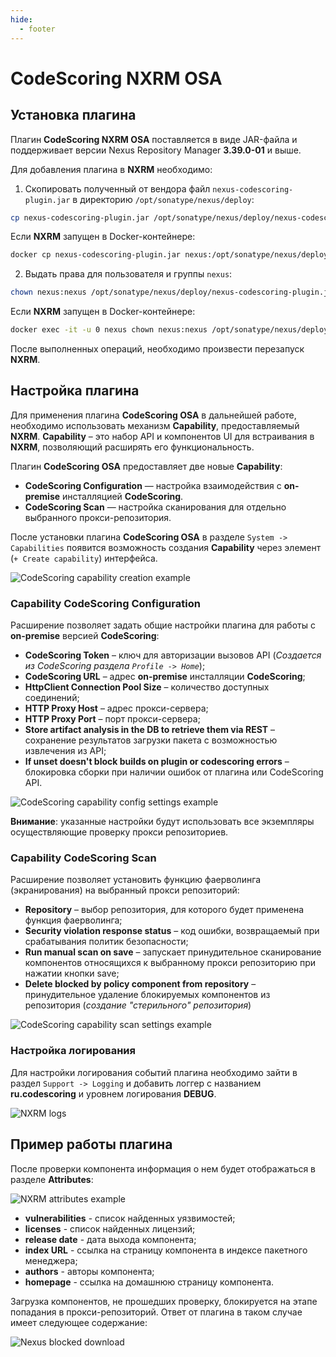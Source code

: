 ```yaml
---
hide:
  - footer
---
```

# CodeScoring NXRM OSA

## Установка плагина

Плагин **CodeScoring NXRM OSA** поставляется в виде JAR-файла и поддерживает версии Nexus Repository Manager **3.39.0-01** и выше.

Для добавления плагина в **NXRM** необходимо:

1. Скопировать полученный от вендора файл `nexus-codescoring-plugin.jar` в директорию `/opt/sonatype/nexus/deploy`:
```bash
cp nexus-codescoring-plugin.jar /opt/sonatype/nexus/deploy/nexus-codescoring-plugin.jar
```
Если **NXRM** запущен в Docker-контейнере:
```bash
docker cp nexus-codescoring-plugin.jar nexus:/opt/sonatype/nexus/deploy/nexus-codescoring-plugin.jar
```
2. Выдать права для пользователя и группы `nexus`:
```bash
chown nexus:nexus /opt/sonatype/nexus/deploy/nexus-codescoring-plugin.jar
```
Если **NXRM** запущен в Docker-контейнере:
```bash
docker exec -it -u 0 nexus chown nexus:nexus /opt/sonatype/nexus/deploy/nexus-codescoring-plugin.jar
```

После выполненных операций, необходимо произвести перезапуск **NXRM**.

## Настройка плагина

Для применения плагина **CodeScoring OSA** в дальнейшей работе, необходимо использовать механизм **Capability**, предоставляемый **NXRM**. **Capability** – это набор API и компонентов UI для встраивания в **NXRM**, позволяющий расширять его функциональность.

Плагин **CodeScoring OSA** предоставляет две новые **Capability**:

- **CodeScoring Configuration** — настройка взаимодействия с **on-premise** инсталляцией **CodeScoring**.
- **CodeScoring Scan** — настройка сканирования для отдельно выбранного прокси-репозитория.

После установки плагина **CodeScoring OSA** в разделе `System -> Capabilities` появится возможность создания **Capability** через элемент (`+ Create capability`) интерфейса.

![CodeScoring capability creation example](/assets/img/osa/capability_create_example.png)

### Capability CodeScoring Configuration

Расширение позволяет задать общие настройки плагина для работы с **on-premise** версией **CodeScoring**:

- **CodeScoring Token** – ключ для авторизации вызовов API (*Создается из CodeScoring раздела `Profile -> Home`*);
- **CodeScoring URL** – адрес **on-premise** инсталляции **CodeScoring**;
- **HttpClient Connection Pool Size** – количество доступных соединений;
- **HTTP Proxy Host** – адрес прокси-сервера;
- **HTTP Proxy Port** – порт прокси-сервера;
- **Store artifact analysis in the DB to retrieve them via REST** – сохранение результатов загрузки пакета с возможностью извлечения из API;
- **If unset doesn't block builds on plugin or codescoring errors** – блокировка сборки при наличии ошибок от плагина или CodeScoring API.

![CodeScoring capability config settings example](/assets/img/osa/capability_config_settings_example.png)

**Внимание**: указанные настройки будут использовать все экземпляры осуществляющие проверку прокси репозиториев.

### Capability CodeScoring Scan

Расширение позволяет установить функцию фаерволинга (экранирования) на выбранный прокси репозиторий:

- **Repository** – выбор репозитория, для которого будет применена функция фаерволинга;
- **Security violation response status** – код ошибки, возвращаемый при срабатывания политик безопасности;
- **Run manual scan on save** – запускает принудительное сканирование компонентов относящихся к выбранному прокси репозиторию при нажатии кнопки save;
- **Delete blocked by policy component from repository** – принудительное удаление блокируемых компонентов из репозитория (*создание "стерильного" репозитория*)

![CodeScoring capability scan settings example](/assets/img/osa/capability_scan_settings_example.png)

### Настройка логирования

Для настройки логирования событий плагина необходимо зайти в раздел `Support -> Logging` и добавить логгер с названием **ru.codescoring** и уровнем логирования **DEBUG**.

![NXRM logs](/assets/img/osa/nxrm_logs.png)

## Пример работы плагина

После проверки компонента информация о нем будет отображаться в разделе **Attributes**:

![NXRM attributes example](/assets/img/osa/nxrm_attributes.png)

- **vulnerabilities** - список найденных уязвимостей;
- **licenses** - список найденных лицензий;
- **release date** - дата выхода компонента;
- **index URL** - ссылка на страницу компонента в индексе пакетного менеджера;
- **authors** - авторы компонента;
- **homepage** - ссылка на домашнюю страницу компонента.

Загрузка компонентов, не прошедших проверку, блокируется на этапе попадания в прокси-репозиторий. Ответ от плагина в таком случае имеет следующее содержание:

![Nexus blocked download](/assets/img/osa/nexus_blocked_download.gif)
